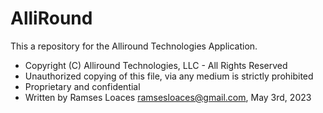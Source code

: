 # AlliRound
This a repository for the Alliround Technologies Application.
 * Copyright (C) Alliround Technologies, LLC - All Rights Reserved
 * Unauthorized copying of this file, via any medium is strictly prohibited
 * Proprietary and confidential
 * Written by Ramses Loaces <ramsesloaces@gmail.com>, May 3rd, 2023

